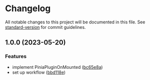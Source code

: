# Changelog

All notable changes to this project will be documented in this file. See [standard-version](https://github.com/conventional-changelog/standard-version) for commit guidelines.

## 1.0.0 (2023-05-20)


### Features

* implement PiniaPluginOnMounted ([bc65e8a](https://github.com/Gumball12/pinia-plugin-on-mounted/commit/bc65e8a8d423edf218c0f4662b23cf0e0ea7d356))
* set up workflow ([bbd118e](https://github.com/Gumball12/pinia-plugin-on-mounted/commit/bbd118e1b29aeab1d820d337939f2cc83aa4cd88))
